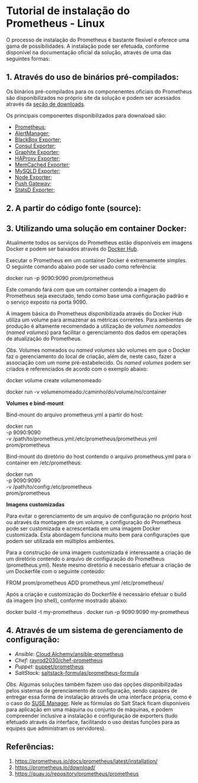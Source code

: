 # Tutorial de instalação do Prometheus - Linux

O processo de instalação do Prometheus é bastante flexível e oferece uma gama de possibilidades. A instalação pode ser efetuada, conforme disponível na documentação oficial da solução, através de uma das seguintes formas:

## 1. Através do uso de binários pré-compilados:

Os binários pré-compilados para os componenentes oficiais do Prometheus são disponibilizados no próprio site da solução e podem ser acessados através da [seção de downloads](https://prometheus.io/download/).

Os principais componentes disponibilizados para downaload são:

* [Prometheus](https://github.com/prometheus/prometheus);
* [AlertManager](https://github.com/prometheus/alertmanager);
* [BlackBox Exporter](https://github.com/prometheus/blackbox_exporter);
* [Consul Exporter](https://github.com/prometheus/consul_exporter);
* [Graphite Exporter](https://github.com/prometheus/graphite_exporter);
* [HAProxy Exporter](https://github.com/prometheus/haproxy_exporter);
* [MemCached Exporter](https://github.com/prometheus/memcached_exporter);
* [MySQLD Exporter](https://github.com/prometheus/mysqld_exporter);
* [Node Exporter](https://github.com/prometheus/node_exporter);
* [Push Gateway](https://github.com/prometheus/pushgateway);
* [StatsD Exporter](https://github.com/prometheus/statsd_exporter);

## 2. A partir do código fonte (source):

## 3. Utilizando uma solução em container Docker:

Atualmente todos os serviços do Prometheus estão disponíveis em imagens Docker e podem ser baixados através do [Docker Hub](https://hub.docker.com/r/prom/prometheus/).

Executar o Prometheus em um container Docker é extremamente simples. O seguinte comando abaixo pode ser usado como referência:

  docker run -p 9090:9090 prom/prometheus

Este comando fará com que um container contendo a imagem do Prometheus seja executado, tendo como base uma configuração padrão e o serviço exposto na porta 9090. 

A imagem básica do Prometheus disponibilizada através do Docker Hub utiliza um volume para armazenar as métricas correntes. Para ambientes de produção é altamente recomendado a utilização de *volumes nomeados* (*named volumes*) para facilitar o gerenciamento dos dados em operações de atualização do Prometheus.

*Obs.* Volumes nomeados ou *named volumes* são volumes em que o Docker faz o gerenciamento do local de criação, além de, neste caso, fazer a associação com um nome pré-estabelecido. Os *named volumes* podem ser criados e referenciados de acordo com o exemplo abaixo:

  docker volume create volumenomeado

  docker run -v volumenomeado:/caminho/do/volume/no/container

**Volumes e bind-mount**

Bind-mount do arquivo prometheus.yml a partir do host:

  docker run \
    -p 9090:9090 \
    -v /path/to/prometheus.yml:/etc/prometheus/prometheus.yml \
    prom/prometheus

Bind-mount do diretório do host contendo o arquivo prometheus.yml para o container em /etc/prometheus:

  docker run \
    -p 9090:9090 \
    -v /path/to/config:/etc/prometheus \
    prom/prometheus

**Imagens customizadas**

Para evitar o gerenciamento de um arquivo de configuração no próprio host ou através da montagem de um volume, a configuração do Prometheus pode ser customizada e acrescentada em uma imagem Docker customizada. Esta abordagem funciona muito bem para configurações que podem ser utilizada em múltiplos ambientes.

Para a construção de uma imagem customizada é interessante a criação de um diretório contendo o arquivo de configuração do Prometheus (prometheus.yml). Neste mesmo diretório é necessário efetuar a criação de um Dockerfile com o seguinte conteúdo:

  FROM prom/prometheus
  ADD prometheus.yml /etc/prometheus/

Após a criação e customização do Dockerfile é necessário efetuar o build da imagem (no shell), conforme mostrado abaixo:

  docker build -t my-prometheus .
  docker run -p 9090:9090 my-prometheus

## 4. Através de um sistema de gerenciamento de configuração:

* *Ansible:* [Cloud Alchemy/ansible-prometheus](https://github.com/cloudalchemy/ansible-prometheus)
* *Chef:* [rayrod2030/chef-prometheus](https://github.com/elijah/chef-prometheus)
* *Puppet:* [puppet/prometheus](https://forge.puppet.com/puppet/prometheus)
* *SaltStack:* [saltstack-formulas/prometheus-formula](https://github.com/saltstack-formulas/prometheus-formula)

*Obs.* Algumas soluções também fazem uso das opções disponibilizadas pelos sistemas de gerenciamento de configuração, sendo capazes de entregar essa forma de instalação através de uma interface própria, como é o caso do [SUSE Manager](https://www.suse.com/pt-br/products/suse-manager/). Nele as fórmulas do Salt Stack ficam disponíveis para aplicação em uma máquina ou conjunto de máquinas, e podem compreender inclusive a instalação e configuração de exporters (tudo efetuado através da interface, facilitando o uso destas funções para as equipes que administram os servidores).

## Referências:
1. https://prometheus.io/docs/prometheus/latest/installation/
2. https://prometheus.io/download/
3. https://quay.io/repository/prometheus/prometheus
